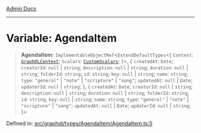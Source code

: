 [Admin Docs](/)

***

# Variable: AgendaItem

> **AgendaItem**: `ImplementableObjectRef`\<`ExtendDefaultTypes`\<\{ `Context`: [`GraphQLContext`](../../../../context/type-aliases/GraphQLContext.md); `Scalars`: [`CustomScalars`](../../../../scalars/type-aliases/CustomScalars.md); \}\>, \{ `createdAt`: `Date`; `creatorId`: `null` \| `string`; `description`: `null` \| `string`; `duration`: `null` \| `string`; `folderId`: `string`; `id`: `string`; `key`: `null` \| `string`; `name`: `string`; `type`: `"general"` \| `"note"` \| `"scripture"` \| `"song"`; `updatedAt`: `null` \| `Date`; `updaterId`: `null` \| `string`; \}, \{ `createdAt`: `Date`; `creatorId`: `null` \| `string`; `description`: `null` \| `string`; `duration`: `null` \| `string`; `folderId`: `string`; `id`: `string`; `key`: `null` \| `string`; `name`: `string`; `type`: `"general"` \| `"note"` \| `"scripture"` \| `"song"`; `updatedAt`: `null` \| `Date`; `updaterId`: `null` \| `string`; \}\>

Defined in: [src/graphql/types/AgendaItem/AgendaItem.ts:5](https://github.com/Sourya07/talawa-api/blob/3df16fa5fb47e8947dc575f048aef648ae9ebcf8/src/graphql/types/AgendaItem/AgendaItem.ts#L5)
